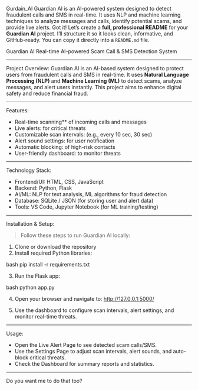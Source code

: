 Gurdain_AI
Guardian AI is an AI-powered system designed to detect fraudulent calls and SMS in real-time. It uses NLP and machine learning techniques to analyze messages and calls, identify potential scams, and provide live alerts.
Got it! Let’s create a **full, professional README** for your **Guardian AI** project. I’ll structure it so it looks clean, informative, and GitHub-ready. You can copy it directly into a `README.md` file.

Guardian AI
Real-time AI-powered Scam Call & SMS Detection System

---
Project Overview:
Guardian AI is an AI-based system designed to protect users from fraudulent calls and SMS in real-time. It uses **Natural Language Processing (NLP)** and **Machine Learning (ML)** to detect scams, analyze messages, and alert users instantly. This project aims to enhance digital safety and reduce financial fraud.

---
Features:

* Real-time scanning** of incoming calls and messages
* Live alerts: for critical threats
* Customizable scan intervals: (e.g., every 10 sec, 30 sec)
* Alert sound settings: for user notification
* Automatic blocking: of high-risk contacts
* User-friendly dashboard: to monitor threats

---

Technology Stack:

* Frontend/UI: HTML, CSS, JavaScript
* Backend: Python, Flask
* AI/ML: NLP for text analysis, ML algorithms for fraud detection
* Database: SQLite / JSON (for storing user and alert data)
* Tools: VS Code, Jupyter Notebook (for ML training/testing)

---

Installation & Setup:

> Follow these steps to run Guardian AI locally:

1. Clone or download the repository
2. Install required Python libraries:

bash
pip install -r requirements.txt


3. Run the Flask app:

bash
python app.py


4. Open your browser and navigate to:
http://127.0.0.1:5000/


5. Use the dashboard to configure scan intervals, alert settings, and monitor real-time threats.

---

Usage:

* Open the Live Alert Page to see detected scam calls/SMS.
* Use the Settings Page to adjust scan intervals, alert sounds, and auto-block critical threats.
* Check the Dashboard for summary reports and statistics.

---

Do you want me to do that too?
